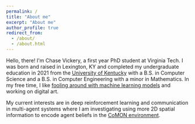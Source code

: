 ```yaml
---
permalink: /
title: "About me"
excerpt: "About me"
author_profile: true
redirect_from: 
  - /about/
  - /about.html
---
```


Hello, there! I'm Chase Vickery, a first year PhD student at Virginia Tech. I was born and raised in Lexington, KY and completed my undergraduate education in 2021 from the [University of Kentucky](https://www.uky.edu/) with a B.S. in Computer Science and a B.S. in Computer Engineering with a minor in Mathematics. In my free time, I like [fooling around with machine learning models](https://github.com/ChaseDVickery/UFO-Report-Generator) and working on digital art.

My current interests are in deep reinforcement learning and communication in multi-agent systems where I am investigating using more 2D spatial information to encode agent beliefs in the [CoMON environment](https://arxiv.org/pdf/2110.05769.pdf).